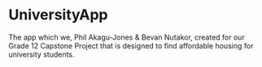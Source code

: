 # UniversityApp
The app which we, Phil Akagu-Jones &amp; Bevan Nutakor, created for our Grade 12 Capstone Project that is designed to find affordable housing for university students.
